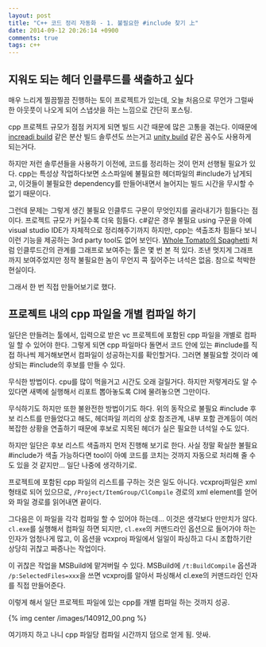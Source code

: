 ```yaml
---
layout: post
title: "C++ 코드 정리 자동화 - 1. 불필요한 #include 찾기 上"
date: 2014-09-12 20:26:14 +0900
comments: true
tags: c++
---
```


## 지워도 되는 헤더 인클루드를 색출하고 싶다

매우 느리게 찔끔찔끔 진행하는 토이 프로젝트가 있는데, 오늘 처음으로 무언가 그럴싸한 아웃풋이 나오게 되어 스냅샷을 하는 느낌으로 간단히 포스팅.

cpp 프로젝트 규모가 점점 커지게 되면 빌드 시간 때문에 많은 고통을 겪는다. 이때문에 [increadi build](https://www.incredibuild.com/) 같은 분산 빌드 솔루션도 쓰는거고 [unity build](http://www.slideshare.net/devcatpublications/ndc2010-unity-build) 같은 꼼수도 사용하게 되는거다. 

하지만 저런 솔루션들을 사용하기 이전에, 코드를 정리하는 것이 먼저 선행될 필요가 있다. cpp는 특성상 작업하다보면 소스파일에 불필요한 헤더파일의 #include가 남게되고, 이것들이 불필요한 dependency를 만들어내면서 늘어지는 빌드 시간을 무시할 수 없기 때문이다. 

그런데 문제는 그렇게 생긴 불필요 인클루드 구문이 무엇인지를 골라내기가 힘들다는 점이다. 프로젝트 규모가 커질수록 더욱 힘들다. c#같은 경우 불필요 using 구문을 아예 visual studio IDE가 자체적으로 정리해주기까지 하지만, cpp는 색출조차 힘들다 보니 이런 기능을 제공하는 3rd party tool도 없어 보인다. [Whole Tomato의 Spaghetti](http://www.wholetomato.com/downloads/spaghettiDownload.asp) 처럼 인클루드간의 관계를 그래프로 보여주는 툴은 몇 번 본 적 있다. 조낸 멋지게 그래프까지 보여주었지만 정작 불필요한 놈이 무언지 콕 짚어주는 녀석은 없음. 참으로 척박한 현실이다. 

그래서 한 번 직접 만들어보기로 했다. 

<!-- more -->

## 프로젝트 내의 cpp 파일을 개별 컴파일 하기

일단은 만들려는 툴에서, 입력으로 받은 vc 프로젝트에 포함된 cpp 파일을 개별로 컴파일 할 수 있어야 한다. 
그렇게 되면 cpp 파일마다 돌면서 코드 안에 있는 #include를 직접 하나씩 제거해보면서 컴파일이 성공하는지를 확인할거다. 그러면 불필요할 것이라 예상되는 #include의 후보를 만들 수 있다. 

무식한 방법이다. cpu를 많이 먹을거고 시간도 오래 걸릴거다. 하지만 저렇게라도 알 수 있다면 새벽에 실행해서 리포트 뽑아놓도록 CI에 물려놓으면 그만이다.

무식하기도 하지만 또한 불완전한 방법이기도 하다. 위의 동작으로 불필요 #include 후보 리스트를 만들었다고 해도,
 헤더파일 끼리의 상호 참조관계, 내부 포함 관계등이 여러 복잡한 상황을 연출하기 때문에 
후보로 지목된 헤더가 실은 필요한 녀석일 수도 있다. 

하지만 일단은 후보 리스트 색출까지 먼저 진행해 보기로 한다.
사실 정말 확실한 불필요 #include가 색출 가능하다면 tool이 아예 코드를 코치는 것까지 자동으로 처리해 줄 수도 있을 것 같지만... 일단 나중에 생각하기로.

프로젝트에 포함된 cpp 파일의 리스트를 구하는 것은 일도 아니다. vcxproj파일은 xml 형태로 되어 있으므로, `/Project/ItemGroup/ClCompile` 경로의 xml element를 얻어와 파일 경로를 읽어내면 끝이다. 

그다음은 이 파일을 각각 컴파일 할 수 있어야 하는데... 이것은 생각보다 만만치가 않다. `cl.exe`를 실행해서 컴파일 하면 되지만, `cl.exe`의 커맨드라인 옵션으로 들어가야 하는 인자가 엄청나게 많고, 이 옵션을 vcxproj 파일에서 일일이 파싱하고 다시 조합하기란 상당히 귀찮고 짜증나는 작업이다. 

이 귀찮은 작업을 MSBuild에 맡겨버릴 수 있다. MSBuild에 `/t:BuildCompile` 옵션과 `/p:SelectedFiles=xxx`을 쓰면 vcxproj를 알아서 파싱해서 cl.exe의 커맨드라인 인자를 직접 만들어준다. 

이렇게 해서 일단 프로젝트 파일에 있는 cpp를 개별 컴파일 하는 것까지 성공.

{% img center /images/140912_00.png %}

여기까지 하고 나니 cpp 파일당 컴파일 시간까지 덤으로 얻게 됨. 
앗싸.

